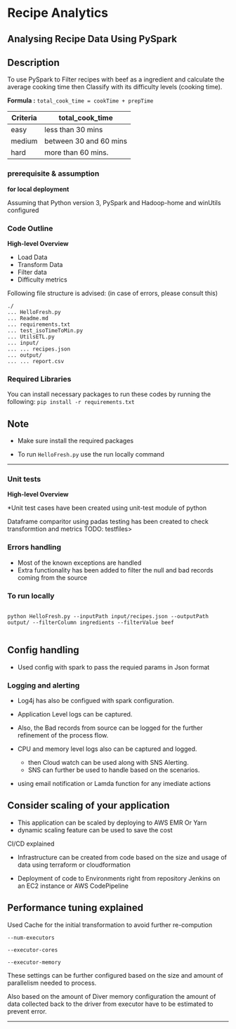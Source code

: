 # Recipe Analytics
## Analysing Recipe Data Using PySpark

## Description
To use PySpark to Filter recipes with beef as a ingredient and calculate the average cooking time then Classify with its difficulty levels (cooking time).


**Formula :** ``` total_cook_time = cookTime + prepTime ```

**Criteria** | **total_cook_time**
------------ | -------------
easy | less than 30 mins
medium | between 30 and 60 mins
hard | more than 60 mins.



### prerequisite & assumption
**for local deployment**
  <p> Assuming that Python version 3, PySpark and Hadoop-home and winUtils configured </p>

### Code Outline
**High-level Overview**
* Load Data
* Transform Data
* Filter data
* Difficulty metrics

Following file structure is advised: (in case of errors, please consult this)
```
./
... HelloFresh.py
... Readme.md
... requirements.txt
... test_isoTimeToMin.py
... UtilsETL.py
... input/
... ... recipes.json
... output/
... ... report.csv

```
### Required Libraries
You can install necessary packages to run these codes by running the following:
```pip install -r requirements.txt```

## Note
- Make sure install the required packages

- To run ```HelloFresh.py``` use the run locally command


- - - -
### Unit tests 
**High-level Overview**

*Unit test cases have been created using unit-test module of python

Dataframe comparitor using padas testing has been created to check transformtion and metrics 
TODO: testfiles>


### Errors handling

* Most of the known exceptions are handled 
* Extra functionality has been added to filter the null and bad records coming from the source
 

### To run locally
```   

python HelloFresh.py --inputPath input/recipes.json --outputPath output/ --filterColumn ingredients --filterValue beef


```

## Config handling

* Used config with spark to pass the requied params in Json format


### Logging and alerting

* Log4j has also be configued with spark configuration.
* Application Level logs can be captured.
* Also, the Bad records from source can be logged for the further refinement of the process flow.

* CPU and memory level logs also can be captured and logged.
  * then Cloud watch can be used along with SNS Alerting.  
  * SNS can further be used to handle based on the scenarios.
* using email notification or Lamda function for any imediate actions 


## Consider scaling of your application

* This application can be scaled by deploying to AWS EMR Or Yarn 
* dynamic scaling feature can be used to save the cost 


CI/CD explained

* Infrastructure can be created from code based on the size and usage of data using terraform or cloudformation 

* Deployment of code to Environments right from repository Jenkins on an EC2 instance or AWS CodePipeline

## Performance tuning explained

Used Cache for the initial transformation to avoid further re-compution 

```
--num-executors

--executor-cores

--executor-memory

```

These settings can be further configured based on the size and amount of parallelism needed to process.

Also based on the amount of Diver memory configuration the amount of data collected back to the driver from executor have to be estimated to prevent error.

- - - -
